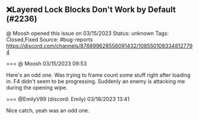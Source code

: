 ## ❌Layered Lock Blocks Don't Work by Default (#2236)
@ Moosh opened this issue on 03/15/2023
Status: unknown
Tags: Closed,Fixed
Source: #bug-reports https://discord.com/channels/876899628556091432/1085501083348127794


=== @ Moosh 03/15/2023 09:53

Here's an odd one. Was trying to frame count some stuff right after loading in. F4 didn't seem to be progressing. Suddenly an enemy is attacking me during the opening wipe.

=== @EmilyV99 (discord: Emily) 03/18/2023 13:41

Nice catch, yeah was an odd one.
